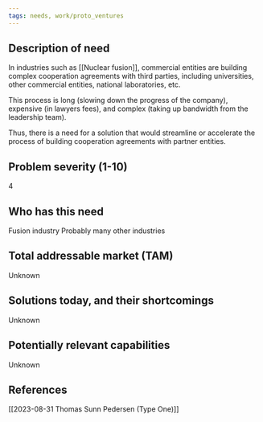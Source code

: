 ```yaml
---
tags: needs, work/proto_ventures
---
```


## Description of need
In industries such as [[Nuclear fusion]], commercial entities are building complex cooperation agreements with third parties, including universities, other commercial entities, national laboratories, etc.

This process is long (slowing down the progress of the company), expensive (in lawyers fees), and complex (taking up bandwidth from the leadership team).

Thus, there is a need for a solution that would streamline or accelerate the process of building cooperation agreements with partner entities.

## Problem severity (1-10)
4

## Who has this need
Fusion industry
Probably many other industries

## Total addressable market (TAM)
Unknown

## Solutions today, and their shortcomings
Unknown

## Potentially relevant capabilities
Unknown

## References
[[2023-08-31 Thomas Sunn Pedersen (Type One)]]